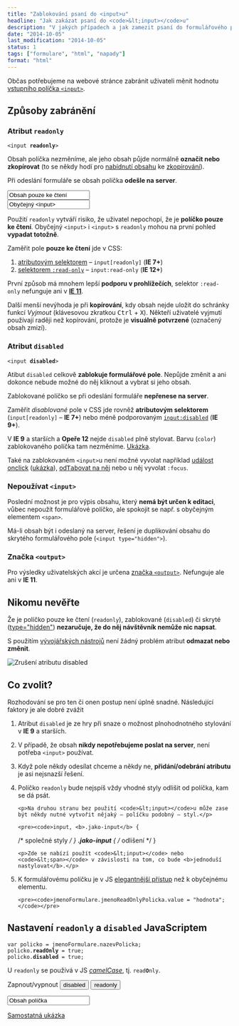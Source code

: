 ```yaml
---
title: "Zablokování psaní do <input>u"
headline: "Jak zakázat psaní do <code>&lt;input></code>u"
description: "V jakých případech a jak zamezit psaní do formulářového políčka."
date: "2014-10-05"
last_modification: "2014-10-05"
status: 1
tags: ["formulare", "html", "napady"]
format: "html"
---
```


<p>Občas potřebujeme na webové stránce zabránit uživateli měnit hodnotu <a href="/input">vstupního políčka <code>&lt;input></code></a>.</p>



<h2 id="zakazat">Způsoby zabránění</h2>

<h3 id="readonly">Atribut <code>readonly</code></h3>
    
<pre><code>&lt;input <b>readonly</b>></code></pre>

<p>Obsah políčka nezměníme, ale jeho obsah půjde normálně <b>označit nebo zkopírovat</b> (to se někdy hodí pro <a href="/oznaceni-textu">nabídnutí obsahu</a> ke <a href="/kopirovat">zkopírování</a>).</p>

<p>Při odeslání formuláře se obsah políčka <b>odešle na server</b>.</p>

<div class="live">
  <input type="text" value="Obsah pouze ke čtení" readonly><br>
  <input type="text" value="Obyčejný &lt;input>">
</div>

<p>Použití <code>readonly</code> vytváří risiko, že uživatel nepochopí, že je <b>políčko pouze ke čtení</b>. Obyčejný <code>&lt;input></code> i <code>&lt;input></code> s <code>readonly</code> mohou na první pohled <b>vypadat totožně</b>.</p>

<p>Zaměřit pole <b>pouze ke čtení</b> jde v CSS:</p>

<ol>
  <li><a href="/css-selektory#atributovy">atributovým selektorem</a> – <code>input[readonly]</code> (<b>IE 7+</b>)</li>
  
  <li><a href="/css-selektory#read-only">selektorem <code>:read-only</code></a> – <code>input:read-only</code> (<b class="help" title="(možná)">IE 12+</b>)</li>
</ol>

<p>První způsob má mnohem lepší <b>podporu v prohlížečích</b>, selektor <code>:read-only</code> nefunguje ani v <a href="/ie11"><b>IE 11</b></a>.</p>

<p>Další menší nevýhoda je při <b>kopírování</b>, kdy obsah nejde uložit do schránky funkcí <i>Vyjmout</i> (klávesovou zkratkou <kbd>Ctrl</kbd> + <kbd>X</kbd>). Někteří uživatelé vyjmutí používají raději než kopírování, protože je <b>visuálně potvrzené</b> (označený obsah zmizí).</p>


<h3 id="disabled">Atribut <code>disabled</code></h3>

<pre><code>&lt;input <b>disabled</b>></code></pre>

<p>Atibut <code>disabled</code> celkově <b>zablokuje formulářové pole</b>. Nepůjde změnit a ani dokonce nebude možné do něj kliknout a vybrat si jeho obsah.</p>

<p>Zablokované políčko se při odeslání formuláře <b>nepřenese na server</b>.</p>

<p>Zaměřit <i>disablované</i> pole v CSS jde rovněž <b>atributovým selektorem</b> (<code>input[readonly]</code> – <b>IE 7+</b>) nebo méně podporovaným <a href="/css-selektory#disabled"><code>input:disabled</code></a> (<b>IE 9+</b>).</p>

<p>V <b>IE 9</b> a starších a <b>Opeře 12</b> nejde <code>disabled</code> plně stylovat. Barvu (<code>color</code>) zablokovaného políčka tam nezměníme. <a href="http://kod.djpw.cz/ldgb">Ukázka</a>.</p>

<p>Také na zablokovaném <code>&lt;input></code>u není možné vyvolat například <a href="/udalosti-mysi#onclick">událost onclick</a> (<a href="http://kod.djpw.cz/mdgb">ukázka</a>), <a href="/tabindex">od<kbd>Tab</kbd>ovat na něj</a> nebo u něj vyvolat <code>:focus</code>.</p>


<h3 id="zadny-input">Nepoužívat <code>&lt;input></code></h3>

<p>Poslední možnost je pro výpis obsahu, který <b>nemá být určen k editaci</b>, vůbec nepoužít formulářové políčko, ale spokojit se např. s obyčejným elementem <code>&lt;span></code>.</p>

<p>Má-li obsah být i odeslaný na server, řešení je duplikování obsahu do skrytého formulářového pole (<code>&lt;input type="hidden"></code>).</p>



<h3 id="output">Značka <code>&lt;output></code></h3>

<p>Pro výsledky uživatelských akcí je určena <a href="/output">značka <code>&lt;output></code></a>. Nefunguje ale ani v <b>IE 11</b>.</p>








<h2 id="nikomu-neverte">Nikomu nevěřte</h2>

<p>Že je políčko pouze ke čtení (<code>readonly</code>), zablokované (<code>disabled</code>) či skryté (<a href="/input#type-hidden">type="hidden"</a>) <b>nezaručuje, že do něj návštěvník nemůže nic napsat</b>.</p>

<p>S použitím <a href="/vyvojarske-nastroje">vývojářských nástrojů</a> není žádný problém atribut <b>odmazat nebo změnit</b>.</p>

<p><img src="/files/zablokovani-inputu/smazani-disabled.png" alt="Zrušení atributu disabled" class="border"></p>


















<h2 id="co">Co zvolit?</h2>

<p>Rozhodování se pro ten či onen postup není úplně snadné. Následující faktory je ale dobré zvážit</p>

<ol>
  <li>
    <p>Atribut <code>disabled</code> je ze hry při snaze o možnost plnohodnotného stylování v <b>IE 9</b> a starších.</p>
  </li>
  
  <li>
    <p>V případě, že obsah <b>nikdy nepotřebujeme poslat na server</b>, není potřeba <code>&lt;input></code> používat.</p>
  </li>
  
  <li>
    <p>Když pole někdy odesílat chceme a někdy ne, <b>přidání/odebrání atributu</b> je asi nejsnazší řešení.</p>
  </li>
  
  <li>
    <p>Políčko <code>readonly</code> bude nejspíš vždy vhodné styly odlišit od políčka, kam se dá psát.</p>
    
    <p>Na druhou stranu bez použití <code>&lt;input></code>u může zase být někdy nutné vytvořit nějaký – políčku podobný – styl.</p>
    
    <pre><code>input, <b>.jako-input</b> {
  /* společné styly */
}
<b>.jako-input</b> {
  /* odlišení */
}</code></pre>
    
    <p>Zde se nabízí použít <code>&lt;input></code> nebo <code>&lt;span></code> v závislosti na tom, co bude <b>jednoduší nastylovat</b>.</p>
  </li>
  
  <li>
    <p>K formulářovému políčku je v JS <a href="/js-prvky-formulare">elegantnější přístup</a> než k obyčejnému elementu.</p>
    
    <pre><code>jmenoFormulare.jmenoReadOnlyPolicka.value = "hodnota";</code></pre>
  </li>
</ol>



<h2 id="nastaveni-js">Nastavení <code>readonly</code> a <code>disabled</code> JavaScriptem</h2>

<pre><code>var policko = jmenoFormulare.nazevPolicka;
policko.<b>readOnly</b> = true;
policko.<b>disabled</b> = true;</code></pre>

<p>U <code>readonly</code> se používá v JS <a href="http://cs.wikipedia.org/wiki/CamelCase"><i>camelCase</i></a>, tj. <code>read<b>O</b>nly</code>.</p>

<div class="live"><form name="formular">
  <p>Zapnout/vypnout     
    <button type=button onclick="formular.pole.disabled = !formular.pole.disabled">
        disabled
    </button>    
    <button type=button onclick="formular.pole.readOnly = !formular.pole.readOnly">
        readonly
    </button>
  </p>
  <input type="text" name="pole" value="Obsah políčka">
</form></div>

<p><a href="http://kod.djpw.cz/odgb">Samostatná ukázka</a></p>

<!-- titulní obrázek: http://kod.djpw.cz/ndgb -->